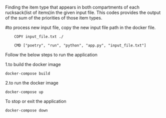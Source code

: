  Finding the item type that appears in both compartments of each rucksack(list of items)in the given input file. This codes provides the output of the sum of the priorities of those item types.
 
 #to process new input file, copy the new input file path in the docker file.
    
        COPY input_file.txt ./
  
        CMD ["poetry", "run", "python", "app.py", "input_file.txt"]
 
    
Follow the below steps to run the application

1.to build the docker image
    
    docker-compose build
2.to run the docker image
    
    docker-compose up
To stop or exit the application
    
    docker-compose down
